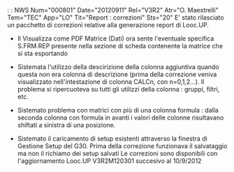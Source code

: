  :  : NWS Num="000801" Date="20120911" Rel="V3R2" Atr="O. Maestrelli" Tem="TEC" App="LO" Tit="Report :  correzioni" Sts="20"
E' stato rilasciato un pacchetto di correzioni relative alla generazione report di Looc.UP.

- Il Visualizza come PDF Matrice (Dati) ora sente l'eventuale specifica S.FRM.REP presente nella
sezione di scheda contenente la matrice che si sta esportando

- Sistemata l'utilizzo della descirizione della colonna aggiuntiva quando questa non era colonna di
descrizione (prima della correzione veniva visualizzato nell'intestazione di colonna CALCn, con n=0,1,2...). Il problema si ripercuoteva su tutti gli utilizzi della colonna :  gruppi, filtri, etc.

- Sistemato problema con matrici con più di una colonna formula :  dalla seconda colonna con formula
in avanti i valori delle colonne risultavano shiftati a sinistra di una posizione.

- Sistemato il caricamento di setup esistenti attraverso la finestra di Gestione Setup del G30.
Prima della correzione funzionava il salvataggio ma non il richiamo dei setup salvati 
Le correzioni sono disponibili con l'aggiornamento Looc.UP V3R2M120301 succesivo al 10/9/2012 